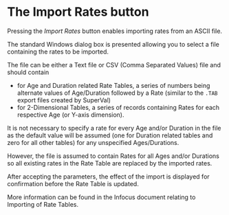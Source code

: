 # The Import Rates button

Pressing the _Import Rates_ button enables importing rates from an ASCII
file.

The standard Windows dialog box is presented allowing you to select a
file containing the rates to be imported.

The file can be either a Text file or CSV (Comma Separated Values) file
and should contain

-   for Age and Duration related Rate Tables, a series of numbers being
alternate values of Age/Duration followed by a Rate (similar to the
`.TAB` export files created by SuperVal)
-   for 2-Dimensional Tables, a series of records containing Rates for
each respective Age (or Y-axis dimension).

It is not necessary to specify a rate for every Age and/or Duration in
the file as the default value will be assumed (one for Duration
related tables and zero for all other tables) for any unspecified
Ages/Durations.

However, the file is assumed to contain Rates for all Ages and/or
Durations so all existing rates in the Rate Table are replaced by the
imported rates.

After accepting the parameters, the effect of the import is displayed
for confirmation before the Rate Table is updated.

More information can be found in the Infocus document relating to
Importing of Rate Tables.
